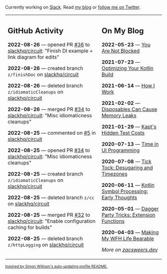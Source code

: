 Currently working on [Slack](https://slack.com/). Read [my blog](https://zacsweers.dev/) or [follow me on Twitter](https://twitter.com/ZacSweers).

<table><tr><td valign="top" width="60%">

## GitHub Activity
<!-- githubActivity starts -->
**2022-08-26** — opened PR [#36](https://github.com/slackhq/circuit/pull/36) to [slackhq/circuit](https://github.com/slackhq/circuit): "Finish DI example + link diagram for edits"

**2022-08-26** — created branch `z/finishDoc` on [slackhq/circuit](https://github.com/slackhq/circuit)

**2022-08-26** — deleted branch `z/idiomaticCleanups` on [slackhq/circuit](https://github.com/slackhq/circuit)

**2022-08-26** — merged PR [#34](https://github.com/slackhq/circuit/pull/34) to [slackhq/circuit](https://github.com/slackhq/circuit): "Misc idiomaticness cleanups"

**2022-08-25** — commented on [#5](https://github.com/slackhq/circuit/issues/5#issuecomment-1227952568) in [slackhq/circuit](https://github.com/slackhq/circuit)

**2022-08-25** — opened PR [#34](https://github.com/slackhq/circuit/pull/34) to [slackhq/circuit](https://github.com/slackhq/circuit): "Misc idiomaticness cleanups"

**2022-08-25** — created branch `z/idiomaticCleanups` on [slackhq/circuit](https://github.com/slackhq/circuit)

**2022-08-25** — deleted branch `z/cc` on [slackhq/circuit](https://github.com/slackhq/circuit)

**2022-08-25** — merged PR [#32](https://github.com/slackhq/circuit/pull/32) to [slackhq/circuit](https://github.com/slackhq/circuit): "Enable configuration caching for builds"

**2022-08-25** — deleted branch `z/httpLogging` on [slackhq/circuit](https://github.com/slackhq/circuit)
<!-- githubActivity ends -->
</td><td valign="top" width="40%">

## On My Blog
<!-- blog starts -->
**2022-05-23** — [You Are Not Blocked](https://www.zacsweers.dev/you-are-not-blocked/)

**2021-07-23** — [Optimizing Your Kotlin Build](https://www.zacsweers.dev/optimizing-your-kotlin-build/)

**2021-06-14** — [How I Work](https://www.zacsweers.dev/how-i-work/)

**2021-02-02** — [Disposables Can Cause Memory Leaks](https://www.zacsweers.dev/disposables-can-cause-memory-leaks/)

**2021-01-29** — [Kapt's Hidden Test Costs](https://www.zacsweers.dev/kapts-hidden-test-costs/)

**2020-07-13** — [Time in UI Programming](https://www.zacsweers.dev/time-in-ui/)

**2020-07-08** — [Tick Tock: Desugaring and Timezones](https://www.zacsweers.dev/ticktock-desugaring-timezones/)

**2020-06-11** — [Kotlin Symbol Processing: Early Thoughts](https://www.zacsweers.dev/kotlin-symbol-processor-early-thoughts/)

**2020-05-01** — [Dagger Party Tricks: Extension Functions](https://www.zacsweers.dev/dagger-party-tricks-extension-functions/)

**2020-04-03** — [Making My WFH Life Bearable](https://www.zacsweers.dev/making-wfh-life-bearable/)
<!-- blog ends -->
_More on [zacsweers.dev](https://zacsweers.dev/)_
</td></tr></table>

<sub><a href="https://simonwillison.net/2020/Jul/10/self-updating-profile-readme/">Inspired by Simon Willison's auto-updating profile README.</a></sub>